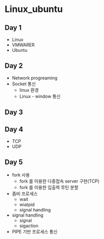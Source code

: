 # Linux_ubuntu

## Day 1
  - Linux
  - VMWARER
  - Ubuntu
## Day 2
  - Network progreaming
  - Socket 통신
    - linux 환경
    - Linux - window 통신
## Day 3
## Day 4
  - TCP
  - UDP
  
## Day 5
  - fork 사용
    - fork 를 이용한 다중접속 server 구현(TCP)
    - fork 를 이용한 입출력 루틴 분할
  - 좀비 프로세스
    - wait
    - wiatpid
    - signal handling
  - signal handling
    - signal
    - sigaction
  - PIPE 기반 프로세스 통신
  
